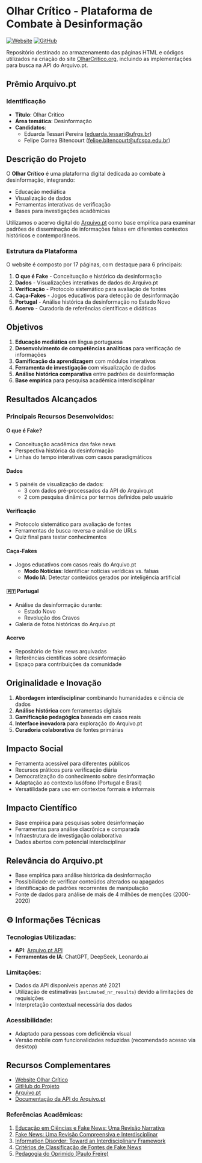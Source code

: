 # Olhar Crítico - Plataforma de Combate à Desinformação

[![Website](https://img.shields.io/badge/Website-olharcritico.org-blue)](https://olharcritico.org)
[![GitHub](https://img.shields.io/badge/GitHub-Repository-lightgrey)](https://github.com/felipecbitencourt/OlharCritico.git)

Repositório destinado ao armazenamento das páginas HTML e códigos utilizados na criação do site [OlharCritico.org](https://olharcritico.org), incluindo as implementações para busca na API do Arquivo.pt.

##  Prêmio Arquivo.pt

### Identificação
- **Título**: Olhar Crítico
- **Área temática**: Desinformação
- **Candidatos**: 
  - Eduarda Tessari Pereira (eduarda.tessari@ufrgs.br)
  - Felipe Correa Bitencourt (felipe.bitencourt@ufcspa.edu.br)

##  Descrição do Projeto

O **Olhar Crítico** é uma plataforma digital dedicada ao combate à desinformação, integrando:
- Educação mediática
- Visualização de dados
- Ferramentas interativas de verificação
- Bases para investigações acadêmicas

Utilizamos o acervo digital do [Arquivo.pt](https://arquivo.pt/) como base empírica para examinar padrões de disseminação de informações falsas em diferentes contextos históricos e contemporâneos.

### Estrutura da Plataforma
O website é composto por 17 páginas, com destaque para 6 principais:

1. **O que é Fake** - Conceituação e histórico da desinformação
2. **Dados** - Visualizações interativas de dados do Arquivo.pt
3. **Verificação** - Protocolo sistemático para avaliação de fontes
4. **Caça-Fakes** - Jogos educativos para detecção de desinformação
5. **Portugal** - Análise histórica da desinformação no Estado Novo
6. **Acervo** - Curadoria de referências científicas e didáticas

##  Objetivos

1. **Educação mediática** em língua portuguesa
2. **Desenvolvimento de competências analíticas** para verificação de informações
3. **Gamificação da aprendizagem** com módulos interativos
4. **Ferramenta de investigação** com visualização de dados
5. **Análise histórica comparativa** entre padrões de desinformação
6. **Base empírica** para pesquisa acadêmica interdisciplinar

##  Resultados Alcançados

### Principais Recursos Desenvolvidos:

####  O que é Fake?
- Conceituação acadêmica das fake news
- Perspectiva histórica da desinformação
- Linhas do tempo interativas com casos paradigmáticos

####  Dados
- 5 painéis de visualização de dados:
  - 3 com dados pré-processados da API do Arquivo.pt
  - 2 com pesquisa dinâmica por termos definidos pelo usuário


####  Verificação
- Protocolo sistemático para avaliação de fontes
- Ferramentas de busca reversa e análise de URLs
- Quiz final para testar conhecimentos

####  Caça-Fakes
- Jogos educativos com casos reais do Arquivo.pt
  - **Modo Notícias**: Identificar notícias verídicas vs. falsas
  - **Modo IA**: Detectar conteúdos gerados por inteligência artificial


#### 🇵🇹 Portugal
- Análise da desinformação durante:
  - Estado Novo
  - Revolução dos Cravos
- Galeria de fotos históricas do Arquivo.pt

####  Acervo
- Repositório de fake news arquivadas
- Referências científicas sobre desinformação
- Espaço para contribuições da comunidade

##  Originalidade e Inovação

1. **Abordagem interdisciplinar** combinando humanidades e ciência de dados
2. **Análise histórica** com ferramentas digitais
3. **Gamificação pedagógica** baseada em casos reais
4. **Interface inovadora** para exploração do Arquivo.pt
5. **Curadoria colaborativa** de fontes primárias

##  Impacto Social

- Ferramenta acessível para diferentes públicos
- Recursos práticos para verificação diária
- Democratização do conhecimento sobre desinformação
- Adaptação ao contexto lusófono (Portugal e Brasil)
- Versatilidade para uso em contextos formais e informais

##  Impacto Científico

- Base empírica para pesquisas sobre desinformação
- Ferramentas para análise diacrônica e comparada
- Infraestrutura de investigação colaborativa
- Dados abertos com potencial interdisciplinar

##  Relevância do Arquivo.pt

- Base empírica para análise histórica da desinformação
- Possibilidade de verificar conteúdos alterados ou apagados
- Identificação de padrões recorrentes de manipulação
- Fonte de dados para análise de mais de 4 milhões de menções (2000-2020)

## ⚙ Informações Técnicas

### Tecnologias Utilizadas:
- **API**: [Arquivo.pt API](https://github.com/arquivo/pwa-technologies/wiki/Arquivo.pt-API)
- **Ferramentas de IA**: ChatGPT, DeepSeek, Leonardo.ai

### Limitações:
- Dados da API disponíveis apenas até 2021
- Utilização de estimativas (`estimated_nr_results`) devido a limitações de requisições
- Interpretação contextual necessária dos dados

### Acessibilidade:
- Adaptado para pessoas com deficiência visual
- Versão mobile com funcionalidades reduzidas (recomendado acesso via desktop)

##  Recursos Complementares

- [Website Olhar Crítico](https://olharcritico.org)
- [GitHub do Projeto](https://github.com/felipecbitencourt/OlharCritico.git)
- [Arquivo.pt](https://arquivo.pt/)
- [Documentação da API do Arquivo.pt](https://github.com/arquivo/pwa-technologies/wiki/Arquivo.pt-API)

### Referências Acadêmicas:
1. [Educação em Ciências e Fake News: Uma Revisão Narrativa](https://www.editorarealize.com.br/editora/anais/enpec/2021/TRABALHO_COMPLETO_EV155_MD1_SA108_ID1340_29062021204056.pdf)
2. [Fake News: Uma Revisão Compreensiva e Interdisciplinar](https://brajets.com/brajets/article/view/790/429)
3. [Information Disorder: Toward an Interdisciplinary Framework](https://edoc.coe.int/en/media/11609-desordem-informacional-para-um-quadro-interdisciplinar-de-investigacao-e-elaboracao-de-politicas-publicas.html)
4. [Critérios de Classificação de Fontes de Fake News](https://pesquisa-eaesp.fgv.br/sites/gvpesquisa.fgv.br/files/publicacoes/rf_-_matheus_souza_passamani.pdf)
5. [Pedagogia do Oprimido (Paulo Freire)](https://gestaoeducacaoespecial.ufes.br/sites/gestaoeducacaoespecial.ufes.br/files/field/anexo/pedagogia-do-oprimido-paulo-freire.pdf)

